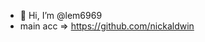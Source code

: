  - 👋 Hi, I’m @lem6969
 - main acc => https://github.com/nickaldwin

<!---
lem6969/lem6969 is a ✨ special ✨ repository because its `README.md` (this file) appears on your GitHub profile.
You can click the Preview link to take a look at your changes.
--->
